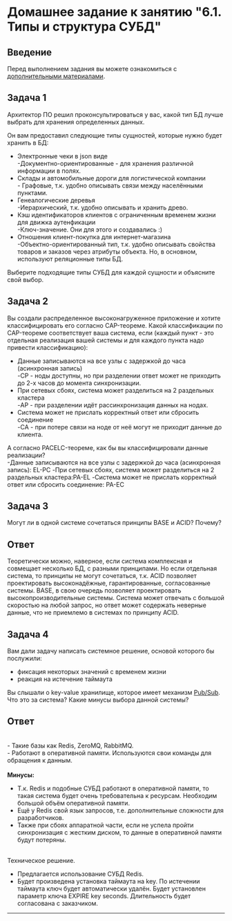 # Домашнее задание к занятию "6.1. Типы и структура СУБД"

## Введение

Перед выполнением задания вы можете ознакомиться с 
[дополнительными материалами](https://github.com/netology-code/virt-homeworks/tree/master/additional/README.md).

## Задача 1

Архитектор ПО решил проконсультироваться у вас, какой тип БД 
лучше выбрать для хранения определенных данных.

Он вам предоставил следующие типы сущностей, которые нужно будет хранить в БД:

- Электронные чеки в json виде
  <br>-Документно-ориентированные - для хранения различной информации в полях. 
- Склады и автомобильные дороги для логистической компании
   <br>- Графовые, т.к. удобно описывать связи между населёнными пунктами.
- Генеалогические деревья
   <br>-Иерархический, т.к. удобно описывать и хранить древо.
- Кэш идентификаторов клиентов с ограниченным временем жизни для движка аутенфикации
   <br>-Ключ-значение. Они для этого и создавались :)
- Отношения клиент-покупка для интернет-магазина
   <br>-Объектно-ориентированный тип, т.к. удобно описывать свойства товаров и заказов через атрибуты объекта. Но, в основном, используют реляционные типы БД.

Выберите подходящие типы СУБД для каждой сущности и объясните свой выбор.

## Задача 2

Вы создали распределенное высоконагруженное приложение и хотите классифицировать его согласно 
CAP-теореме. Какой классификации по CAP-теореме соответствует ваша система, если 
(каждый пункт - это отдельная реализация вашей системы и для каждого пункта надо привести классификацию):

- Данные записываются на все узлы с задержкой до часа (асинхронная запись)
   <br>-CP - ноды доступны, но при разделении ответ может не приходить до 2-х часов до момента синхронизации.
- При сетевых сбоях, система может разделиться на 2 раздельных кластера
   <br>-AP - при разделении идёт рассинхронизация данных на нодах.
- Система может не прислать корректный ответ или сбросить соединение
   <br>-CA - при потере связи на ноде от неё могут не приходит данные до клиента.

А согласно PACELC-теореме, как бы вы классифицировали данные реализации?
 <br>-Данные записываются на все узлы с задержкой до часа (асинхронная запись): EL-PC
-При сетевых сбоях, система может разделиться на 2 раздельных кластера:PA-EL
-Система может не прислать корректный ответ или сбросить соединение:  PA-EC

## Задача 3

Могут ли в одной системе сочетаться принципы BASE и ACID? Почему?

## Ответ <br>
Теоретически можно, наверное, если система комплексная и совмещает несколько БД, с разными принципами.
Но если отдельная система, то принципы не могут сочетаться, т.к. ACID позволяет проектировать высоконадёжные, гарантированные, согласованные системы.
BASE, в свою очередь позволяет проектировать высокопроизводительные системы. Система может отвечать с большой скоростью на любой запрос, но ответ 
может содержать неверные данные, что не приемлемо в системах по принципу ACID.


## Задача 4

Вам дали задачу написать системное решение, основой которого бы послужили:

- фиксация некоторых значений с временем жизни
- реакция на истечение таймаута

Вы слышали о key-value хранилище, которое имеет механизм [Pub/Sub](https://habr.com/ru/post/278237/). 
Что это за система? Какие минусы выбора данной системы?

## Ответ
 <br>- Такие базы как Redis, ZeroMQ, RabbitMQ.
 <br> - Работают в оперативной памяти. Используются свои команды для обращения к данным.<br>
 <br><b>Минусы: </b><br>
 - Т.к. Redis и подобные СУБД работают в оперативной памяти, то такая система будет очень требовательна к ресурсам.
 Необходим большой объём оперативной памяти. <br>
 - Ещё у Redis свой язык запросов, т.е. дополнительные сложности для разработчиков. <br>
 - Также при сбоях аппаратной части, если не успела пройти синхронизация с жестким диском, то данные в оперативной памяти будут потеряны.


<br>Техническое решение. <br>
- Предлагается использование СУБД Redis. <br>
- Будет произведена установка таймаута на key. По истечении таймаута ключ будет автоматически удалён.
Будет установлен параметр ключа EXPIRE key seconds. Длительность будет согласована с заказчиком.


---